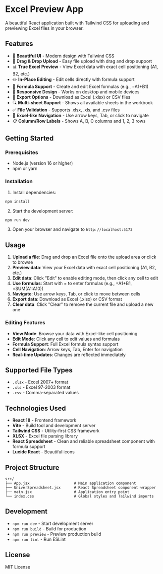 # Excel Preview App

A beautiful React application built with Tailwind CSS for uploading and previewing Excel files in your browser.

## Features

- 🎨 **Beautiful UI** - Modern design with Tailwind CSS
- 📁 **Drag & Drop Upload** - Easy file upload with drag and drop support
- 📊 **True Excel Preview** - View Excel data with exact cell positioning (A1, B2, etc.)
- ✏️ **In-Place Editing** - Edit cells directly with formula support
- 🧮 **Formula Support** - Create and edit Excel formulas (e.g., =A1+B1)
- 📱 **Responsive Design** - Works on desktop and mobile devices
- 💾 **Export Options** - Download as Excel (.xlsx) or CSV files
- 🔍 **Multi-sheet Support** - Shows all available sheets in the workbook
- ✅ **File Validation** - Supports .xlsx, .xls, and .csv files
- 🎯 **Excel-like Navigation** - Use arrow keys, Tab, or click to navigate
- 📋 **Column/Row Labels** - Shows A, B, C columns and 1, 2, 3 rows

## Getting Started

### Prerequisites

- Node.js (version 16 or higher)
- npm or yarn

### Installation

1. Install dependencies:
```bash
npm install
```

2. Start the development server:
```bash
npm run dev
```

3. Open your browser and navigate to `http://localhost:5173`

## Usage

1. **Upload a file**: Drag and drop an Excel file onto the upload area or click to browse
2. **Preview data**: View your Excel data with exact cell positioning (A1, B2, etc.)
3. **Edit data**: Click "Edit" to enable editing mode, then click any cell to edit
4. **Use formulas**: Start with = to enter formulas (e.g., =A1+B1, =SUM(A1:A10))
5. **Navigate**: Use arrow keys, Tab, or click to move between cells
6. **Export data**: Download as Excel (.xlsx) or CSV format
7. **Clear data**: Click "Clear" to remove the current file and upload a new one

### Editing Features
- **View Mode**: Browse your data with Excel-like cell positioning
- **Edit Mode**: Click any cell to edit values and formulas
- **Formula Support**: Full Excel formula syntax support
- **Cell Navigation**: Arrow keys, Tab, Enter for navigation
- **Real-time Updates**: Changes are reflected immediately

## Supported File Types

- `.xlsx` - Excel 2007+ format
- `.xls` - Excel 97-2003 format
- `.csv` - Comma-separated values

## Technologies Used

- **React 18** - Frontend framework
- **Vite** - Build tool and development server
- **Tailwind CSS** - Utility-first CSS framework
- **XLSX** - Excel file parsing library
- **React Spreadsheet** - Clean and reliable spreadsheet component with formula support
- **Lucide React** - Beautiful icons

## Project Structure

```
src/
├── App.jsx                    # Main application component
├── UniverSpreadsheet.jsx      # React Spreadsheet component wrapper
├── main.jsx                   # Application entry point
└── index.css                  # Global styles and Tailwind imports
```

## Development

- `npm run dev` - Start development server
- `npm run build` - Build for production
- `npm run preview` - Preview production build
- `npm run lint` - Run ESLint

## License

MIT License
